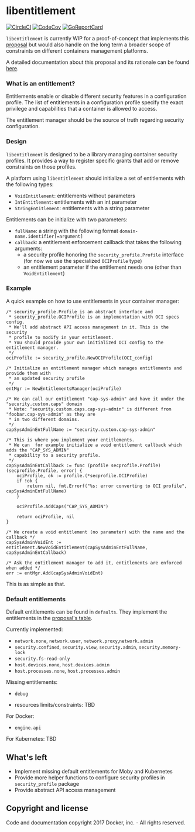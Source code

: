 # libentitlement
[![CircleCI](https://circleci.com/gh/moby/libentitlement/tree/master.svg?style=shield)](https://circleci.com/gh/docker/libentitlement/tree/master) [![CodeCov](https://codecov.io/github/docker/libentitlement/coverage.svg?branch=master)](https://codecov.io/github/docker/libentitlement) [![GoReportCard](https://goreportcard.com/badge/moby/libentitlement)](https://goreportcard.com/report/github.com/moby/libentitlement)

`libentitlement` is currently WIP for a proof-of-concept that implements this
[proposal](https://github.com/moby/moby/issues/32801) but would also handle on the
long term a broader scope of constraints on different containers management 
platforms.

A detailed documentation about this proposal and its rationale can be found [here](https://docs.google.com/document/d/1j3BJUNBsgi-nxJHoIJHsXRRtVWT5lrwsI2EN9WMQaes/).

### What is an entitlement?

Entitlements enable or disable different security features in a configuration profile. The list of entitlements in a configuration profile specify the exact privilege and capabilities that a container is allowed to access.

The entitlement manager should be the source of truth regarding security configuration.

### Design

`libentitlement` is designed to be a library managing container
security profiles. It provides a way to register specific grants that add or
remove constraints on those profiles.

A platform using `libentitlement` should initialize a set of entitlements with
the following types:
- `VoidEntitlement`: entitlements without parameters
- `IntEntitlement`: entitlements with an int parameter
- `StringEntitlement`: entitlements with a string parameter

Entitlements can be initialize with two parameters:
- `fullName`: a string with the following format `domain-name.identifier[=argument]`
- `callback`: a entitlement enforcement callback that takes the following arguments:
  - a security profile honoring the `security_profile.Profile` interface (for now we use the specialized `OCIProfile` type)
  - an entitlement parameter if the entitlement needs one (other than `VoidEntitlement`)

### Example
A quick example on how to use entitlements in your container manager:
```golang
/* security_profile.Profile is an abstract interface and
 * security_profile.OCIProfile is an implementation with OCI specs config.
 * We'll add abstract API access management in it. This is the security
 * profile to modify in your entitlement.
 * You should provide your own initialized OCI config to the entitlement manager.
 */
ociProfile := security_profile.NewOCIProfile(OCI_config)

/* Initialize an entitlement manager which manages entitlements and provide them with
 * an updated security profile
 */
entMgr := NewEntitlementsManager(ociProfile)

/* We can call our entitlement "cap-sys-admin" and have it under the "security.custom.caps" domain
 * Note: "security.custom.caps.cap-sys-admin" is different from "foobar.cap-sys-admin" as they are
 * in two different domains.
 */
capSysAdminEntFullName := "security.custom.cap-sys-admin"

/* This is where you implement your entitlements.
 * We can  for example initialize a void entitlement callback which adds the "CAP_SYS_ADMIN"
 * capability to a security profile.
 */
capSysAdminEntCallback := func (profile secprofile.Profile) (secprofile.Profile, error) {
    ociProfile, ok := profile.(*secprofile.OCIProfile)
    if !ok {
        return nil, fmt.Errorf("%s: error converting to OCI profile", capSysAdminEntFullName)
    }

    ociProfile.AddCaps("CAP_SYS_ADMIN")

    return ociProfile, nil
}

/* We create a void entitlement (no parameter) with the name and the callback */
capSysAdminVoidEnt := entitlement.NewVoidEntitlement(capSysAdminEntFullName, capSysAdminEntCallback)

/* Ask the entitlement manager to add it, entitlements are enforced when added */
err := entMgr.Add(capSysAdminVoidEnt)
```

This is as simple as that.

### Default entitlements
Default entitlements can be found in `defaults`. They implement the entitlements in the [proposal's table](https://github.com/moby/moby/issues/32801).

Currently implemented:
- `network.none`, `network.user`, `network.proxy`,`network.admin`
- `security.confined`, `security.view`, `security.admin`, `security.memory-lock`
- `security.fs-read-only`
- `host.devices.none`, `host.devices.admin`
- `host.processes.none`, `host.processes.admin`

Missing entitlements:
- `debug`

- resources limits/constraints: TBD

For Docker:
- `engine.api`

For Kubernetes: TBD

## What's left
- Implement missing default entitlements for Moby and Kubernetes
- Provide more helper functions to configure security profiles in
  `security_profile` package
- Provide abstract API access management

## Copyright and license

Code and documentation copyright 2017 Docker, inc. - All rights reserved.
